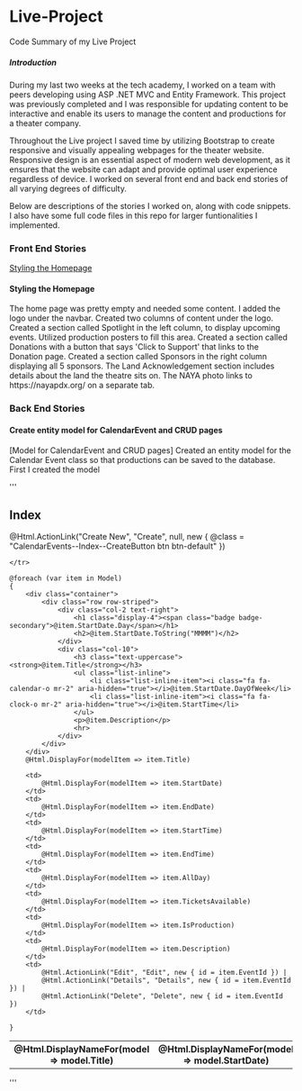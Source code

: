 # Live-Project
Code Summary of my Live Project

<h5>Introduction</h5>

During my last two weeks at the tech academy, I worked on a team with peers developing using ASP .NET MVC and Entity Framework.
This project was previously completed and I was responsible for updating content to be interactive and enable its users to manage
the content and productions for a theater company.

Throughout the Live project I saved time by utilizing Bootstrap to create responsive and visually appealing webpages for the theater website.
Responsive design is an essential aspect of modern web development, as it ensures that the website can adapt and provide optimal user experience
regardless of device. I worked on several front end and back end stories of all varying degrees of difficulty.

Below are descriptions of the stories I worked on, along with code snippets. I also have some full code files in this repo for larger
funtionalities I implemented.

<h3>Front End Stories</h3>

[Styling the Homepage](https://github.com/starshaquinte/Live-Project/blob/main/StyleHomePage.html)


<h4>Styling the Homepage</h4> 
The home page was pretty empty and needed some content. I added the logo under the navbar. Created two columns of content under the logo.
Created a section called Spotlight in the left column, to display upcoming events. Utilized production posters to fill this area.
Created a section called Donations with a button that says 'Click to Support' that links to the Donation page. Created a section called 
Sponsors in the right column displaying all 5 sponsors. The Land Acknowledgement section includes details about the land the theatre
sits on. The NAYA photo links to https://nayapdx.org/ on a separate tab.


<h3>Back End Stories</h3>

<h4>Create entity model for CalendarEvent and CRUD pages</h4>

[Model for CalendarEvent and CRUD pages]
Created an entity model for the Calendar Event class so that productions can be saved to the database. First I created the model


'''
<h2>Index</h2>

<p>
    @Html.ActionLink("Create New", "Create", null, new { @class = "CalendarEvents--Index--CreateButton btn btn-default" })
</p>
<table class="table">
    <tr>
        <th>
            @Html.DisplayNameFor(model => model.Title)
        </th>
        <th>
            @Html.DisplayNameFor(model => model.StartDate)
        </th>
        <th>
            @Html.DisplayNameFor(model => model.EndDate)
        </th>
        <th>
            @Html.DisplayNameFor(model => model.StartTime)
        </th>
        <th>
            @Html.DisplayNameFor(model => model.EndTime)
        </th>
        <th>
            @Html.DisplayNameFor(model => model.AllDay)
        </th>
        <th>
            @Html.DisplayNameFor(model => model.TicketsAvailable)
        </th>
        <th>
            @Html.DisplayNameFor(model => model.IsProduction)
        </th>
        <th>
            @Html.DisplayNameFor(model => model.Description)
        </th>

    </tr>

    @foreach (var item in Model)
    {
        <div class="container">
            <div class="row row-striped">
                <div class="col-2 text-right">
                    <h1 class="display-4"><span class="badge badge-secondary">@item.StartDate.Day</span></h1>
                    <h2>@item.StartDate.ToString("MMMM")</h2>
                </div>
                <div class="col-10">
                    <h3 class="text-uppercase"><strong>@item.Title</strong></h3>
                    <ul class="list-inline">
                        <li class="list-inline-item"><i class="fa fa-calendar-o mr-2" aria-hidden="true"></i>@item.StartDate.DayOfWeek</li>
                        <li class="list-inline-item"><i class="fa fa-clock-o mr-2" aria-hidden="true"></i>@item.StartTime</li>
                    </ul>
                    <p>@item.Description</p>
                    <hr>
                </div>
            </div>
        </div>
        @Html.DisplayFor(modelItem => item.Title)

        <td>
            @Html.DisplayFor(modelItem => item.StartDate)
        </td>
        <td>
            @Html.DisplayFor(modelItem => item.EndDate)
        </td>
        <td>
            @Html.DisplayFor(modelItem => item.StartTime)
        </td>
        <td>
            @Html.DisplayFor(modelItem => item.EndTime)
        </td>
        <td>
            @Html.DisplayFor(modelItem => item.AllDay)
        </td>
        <td>
            @Html.DisplayFor(modelItem => item.TicketsAvailable)
        </td>
        <td>
            @Html.DisplayFor(modelItem => item.IsProduction)
        </td>
        <td>
            @Html.DisplayFor(modelItem => item.Description)
        </td>
        <td>
            @Html.ActionLink("Edit", "Edit", new { id = item.EventId }) |
            @Html.ActionLink("Details", "Details", new { id = item.EventId }) |
            @Html.ActionLink("Delete", "Delete", new { id = item.EventId })
        </td>

    }

</table>
'''
